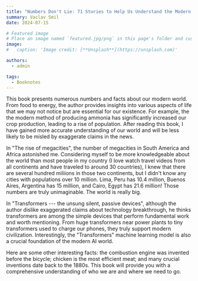 ```yaml
---
title: "Numbers Don't Lie: 71 Stories to Help Us Understand the Modern World"
summary: Vaclav Smil
date: 2024-07-15

# Featured image
# Place an image named `featured.jpg/png` in this page's folder and customize its options here.
image:
#   caption: 'Image credit: [**Unsplash**](https://unsplash.com)'

authors:
  - admin

tags:
  - Booknotes
---
```


This book presents numerous numbers and facts about our modern world. From food to energy, the author provides insights into various aspects of life that we may not notice but are essential for our existence. For example, the the modern method of producing ammonia has significantly increased our crop production, leading to a rise of population. After reading this book, I have gained more accurate understanding of our world and will be less likely to be misled by exaggerate claims in the news.

In "The rise of megacities", the number of megacities in South America and Africa astonished me. Considering myself to be more knowledgeable about the world than most people in my country (I love watch travel videos from all continents and have traveled to around 30 countries), I knew that there are several hundred miliions in those two continents, but I didn't know any cities with populations over 10 million. Lima, Peru has 10.4 million, Buenos Aires, Argentina has 15 million, and Cairo, Egypt has 21.6 million! Those numbers are truly unimaginable. The world is really big.

In "Transformers --- the unsung silent, passive devices", although the author dislike exaggerated claims about technology breakthrough, he thinks transformers are among the simple devices that perform fundamental work and worth mentioning. From huge transformers near power plants to tiny transformers used to charge our phones, they truly support modern civilization. Interestingly, the "Transformers" machine learning model is also a crucial foundation of the modern AI world.

Here are some other interesting facts: the combustion engine was invented before the bicycle; chicken is the most efficient meat; and many crucial inventions date back to the 1880s. This book will provide you with a comprehensive understanding of who we are and where we need to go.